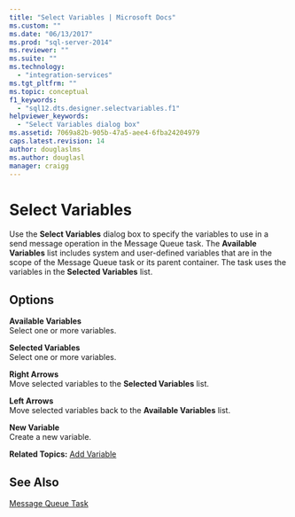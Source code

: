 ```yaml
---
title: "Select Variables | Microsoft Docs"
ms.custom: ""
ms.date: "06/13/2017"
ms.prod: "sql-server-2014"
ms.reviewer: ""
ms.suite: ""
ms.technology: 
  - "integration-services"
ms.tgt_pltfrm: ""
ms.topic: conceptual
f1_keywords: 
  - "sql12.dts.designer.selectvariables.f1"
helpviewer_keywords: 
  - "Select Variables dialog box"
ms.assetid: 7069a82b-905b-47a5-aee4-6fba24204979
caps.latest.revision: 14
author: douglaslms
ms.author: douglasl
manager: craigg
---
```

# Select Variables
  Use the **Select Variables** dialog box to specify the variables to use in a send message operation in the Message Queue task. The **Available Variables** list includes system and user-defined variables that are in the scope of the Message Queue task or its parent container. The task uses the variables in the **Selected Variables** list.  
  
## Options  
 **Available Variables**  
 Select one or more variables.  
  
 **Selected Variables**  
 Select one or more variables.  
  
 **Right Arrows**  
 Move selected variables to the **Selected Variables** list.  
  
 **Left Arrows**  
 Move selected variables back to the **Available Variables** list.  
  
 **New Variable**  
 Create a new variable.  
  
 **Related Topics:** [Add Variable](../../2014/integration-services/add-variable.md)  
  
## See Also  
 [Message Queue Task](control-flow/message-queue-task.md)  
  
  

